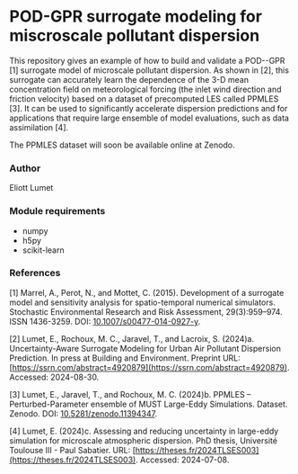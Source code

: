 # POD-GPR surrogate modeling for miscroscale pollutant dispersion

This repository gives an example of how to build and validate a POD--GPR [1] surrogate model of microscale pollutant dispersion. As shown in [2], this surrogate can accurately learn the dependence of the 3-D mean concentration field on meteorological forcing (the inlet wind direction and friction velocity) based on a dataset of precomputed LES called PPMLES [3]. It can be used to significantly accelerate dispersion predictions and for applications that require large ensemble of model evaluations, such as data assimilation [4].

The PPMLES dataset will soon be available online at Zenodo.

### Author
Eliott Lumet

### Module requirements
- numpy
- h5py
- scikit-learn

### References

[1] Marrel, A., Perot, N., and Mottet, C. (2015). Development of a surrogate model and sensitivity analysis for spatio-temporal numerical simulators. Stochastic Environmental Research and Risk Assessment, 29(3):959–974. ISSN 1436-3259. DOI: [10.1007/s00477-014-0927-y](https://doi.org/10.1007/s00477-014-0927-y).

[2] Lumet, E., Rochoux, M. C., Jaravel, T., and Lacroix, S. (2024)a. Uncertainty-Aware Surrogate Modeling for Urban Air Pollutant Dispersion Prediction. In press at Building and Environment. Preprint URL: [https://ssrn.com/abstract=4920879](https://ssrn.com/abstract=4920879). Accessed: 2024-08-30.

[3] Lumet, E., Jaravel, T., and Rochoux, M. C. (2024)b. PPMLES – Perturbed-Parameter ensemble of MUST Large-Eddy Simulations. Dataset. Zenodo. DOI: [10.5281/zenodo.11394347](https://doi.org/10.5281/zenodo.11394347).

[4] Lumet, E. (2024)c. Assessing and reducing uncertainty in large-eddy simulation for microscale atmospheric dispersion. PhD thesis, Université Toulouse III - Paul Sabatier. URL: [https://theses.fr/2024TLSES003](https://theses.fr/2024TLSES003). Accessed: 2024-07-08.
